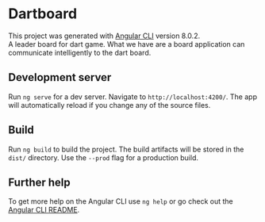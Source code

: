 # Dartboard

This project was generated with [Angular CLI](https://github.com/angular/angular-cli) version 8.0.2. <br />
A leader board for dart game. What we have are a board application can communicate intelligently to the dart board.

## Development server

Run `ng serve` for a dev server. Navigate to `http://localhost:4200/`. The app will automatically reload if you change any of the source files.

## Build

Run `ng build` to build the project. The build artifacts will be stored in the `dist/` directory. Use the `--prod` flag for a production build.

## Further help

To get more help on the Angular CLI use `ng help` or go check out the [Angular CLI README](https://github.com/angular/angular-cli/blob/master/README.md).
